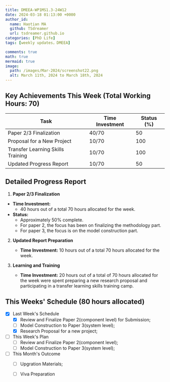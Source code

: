 ```yaml
---
title: DMEEA-WP1MS1.3-24W12
date: 2024-03-18 01:13:00 +0000
author_id:
  name: Haotian MA
  github: TSdreamer
  url: tsdreamer.github.io
categories: [PhD Life]
tags: [weekly updates，DMEEA] 

comments: true
math: true
mermaid: true
image:
  path: /images/Mar-2024/screenshot22.png
  alt: March 11th, 2024 to March 18th, 2024
---
```



## Key Achievements This Week (Total Working Hours: 70)

| Task                                | Time Investment | Status (%) |
|-------------------------------------|-----------------|------------|
| Paper 2/3 Finalization              | 40/70           | 50         |
| Proposal for a New Project          | 10/70           | 100        |
| Transfer Learning Skills Training   | 10/70           | 100        |
| Updated Progress Report             | 10/70           | 50         |


## Detailed Progress Report

1. **Paper 2/3 Finalization**
- **Time Investment:** 
  - 40 hours out of a total 70 hours allocated for the week.
- **Status:** 
  - Approximately 50% complete. 
  - For paper 2, the focus has been on finalizing the methodology part. 
  - For paper 3, the focus is on the model construction part.

2. **Updated Report Preparation**
   - **Time Investment:** 10 hours out of a total 70 hours allocated for the week.

3. **Learning and Training**
   - **Time Investment:**  20 hours out of a total of 70 hours allocated for the week were spent preparing a new research proposal and participating in a transfer learning skills training camp.

## This Weeks' Schedule (80 hours allocated)

- [x] Last Week's Schedule
  + [x] Review and Finalize Paper 2(component level) for Submission;
  + [ ] Model Construction to Paper 3(system level);
  + [x] Research Proposal for a new project;

- [ ] This Week's Plan
  + [ ] Review and Finalize Paper 2(component level);
  + [ ] Model Construction to Paper 3(system level);

- [ ] This Month's Outcome
  + [ ] Upgration Materials;
  + [ ] Viva Preparation



